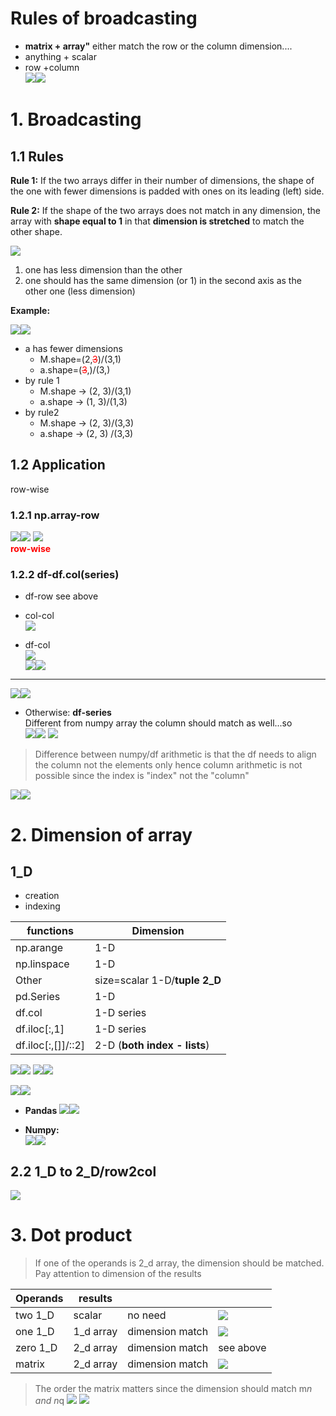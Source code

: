 # Rules of broadcasting
- **matrix + array"** either match the row or the column dimension....
- anything + scalar  
- row +column  
![](.Arithmetic_images/8d3d3f47.png)![](.Arithmetic_images/c179407f.png)

# 1. Broadcasting
## 1.1 Rules
**Rule 1:** If the two arrays differ in their number of dimensions, 
the shape of the one with fewer dimensions is padded with ones on its 
leading (left) side.

**Rule 2:** If the shape of the two arrays does not match in any dimension, 
the array with **shape equal to 1** in that **dimension is stretched** to match 
the other shape.


![](.Arithmetic_images/4611b5e5.png)  


1. one has less dimension than the other
2. one should has the same dimension (or 1) in the second axis as the other one (less dimension)

**Example:**

![](.Arithmetic_images/ac53fd5f.png)![](.Arithmetic_images/bd683cff.png)


- a has fewer dimensions
  - M.shape=(2,<font color='red'>~~3~~</font>)/(3,1)
  - a.shape=(<font color='red'>~~3~~</font>,)/(3,)
- by rule 1
  - M.shape -> (2, 3)/(3,1)
  - a.shape -> (1, 3)/(1,3)
- by rule2
  - M.shape -> (2, 3)/(3,3)
  - a.shape -> (2, 3) /(3,3)


## 1.2 Application
row-wise 
### 1.2.1 np.array-row  
![](.Arithmetic_images/e085614b.png)![](.Arithmetic_images/2b256bb5.png)
![](.Arithmetic_images/6edb4c82.png)  
**<font color='red'>row-wise</font>**
### 1.2.2 df-df.col(series)

- df-row see above

- col-col  
![](.Arithmetic_images/0b00bf92.png)  

- df-col  
![](.Arithmetic_images/ab712b99.png)  
![](.Arithmetic_images/018a1cde.png)![](.Arithmetic_images/96b58377.png)  

---

![](.Arithmetic_images/fc3e5ff4.png)![](.Arithmetic_images/b1638664.png)

- Otherwise: **df-series**  
Different from numpy array the column should match as well...so  
![](.Arithmetic_images/3181729a.png)![](.Arithmetic_images/5a264bd4.png)
![](.Arithmetic_images/7a16ae0e.png)


>Difference between numpy/df arithmetic is that the df needs to align the column not the 
>elements only hence column arithmetic is not possible since the index is "index" not the "column" 

![](.Arithmetic_images/7f0bfac8.png)![](.Arithmetic_images/d0b16e87.png)
# 2. Dimension of array
## 1_D
- creation 
- indexing

| functions  |Dimension   |
|---|---|
|np.arange   |1-D   | 
|np.linspace   | 1-D  | 
|Other   |size=scalar 1-D/**tuple 2_D** | 
|pd.Series|1-D|
|df.col|1-D series|
|df.iloc[:,1]|1-D series|
|df.iloc[:,[]]/::2]|2-D (**both index - lists**)|

![](.Arithmetic_images/fc3e5ff4.png)![](.Arithmetic_images/b1638664.png)
![](.Arithmetic_images/7f0bfac8.png)![](.Arithmetic_images/d0b16e87.png)

![](.Arithmetic_images/3eb9c517.png)![](.Arithmetic_images/31bf59ad.png)
- **Pandas**
![](.Arithmetic_images/91c8cae9.png)![](.Arithmetic_images/5b3f6a1e.png)

- **Numpy:**  
![](.Arithmetic_images/54f2b9b5.png)![](.Arithmetic_images/1f7372d3.png)
## 2.2 1_D to 2_D/row2col

![](.Arithmetic_images/35bb9d05.png)

# 3. Dot product

>If one of the operands is 2_d array, the dimension should be matched.
Pay attention to dimension of the results

| Operands  |results   | ||
|---|---|---|---|
| two 1_D  |scalar   |no need |![](.Arithmetic_images/ffd0e1af.png)|
|one 1_D   |1_d array   |dimension match   |![](.Arithmetic_images/de9a5f8d.png)|
|zero 1_D   |2_d array   |dimension match  |see above|
|matrix|2_d array|dimension match |![](.Arithmetic_images/24f6503b.png)|

>The order the matrix matters since the dimension should match m*n and n*q
![](.Arithmetic_images/db7f656d.png)
![](.Arithmetic_images/e3dcbd10.png)